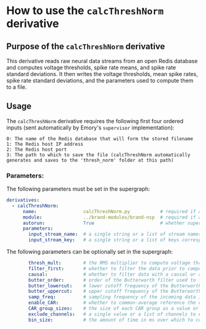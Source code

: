 # How to use the `calcThreshNorm` derivative

## Purpose of the `calcThreshNorm` derivative

This derivative reads raw neural data streams from an open Redis database and computes voltage thresholds, spike rate means, and spike rate standard deviations. It then writes the voltage thresholds, mean spike rates, spike rate standard deviations, and the parameters used to compute them to a file.

## Usage

The `calcThreshNorm` derivative requires the following first four ordered inputs (sent automatically by Emory's `supervisor` implementation):

```plaintext
0: The name of the Redis database that will form the stored filename
1: The Redis host IP address
2: The Redis host port
3: The path to which to save the file (calcThreshNorm automatically generates and saves to the 'thresh_norm' folder at this path)
```

### Parameters:

The following parameters must be set in the supergraph:

```yaml
derivatives:
  - calcThreshNorm:
      name:                 calcThreshNorm.py           # required if autorun below is set to 'True'
      module:               ../brand-modules/brand-nsp  # required if autorun below is set to 'True'
      autorun:              True                        # whether supervisor should automatically run this derivative after 'stopGraph' command
      parameters:
        input_stream_name:  # a single string or a list of stream names to pull data from
        input_stream_key:   # a single string or a list of keys corresponding to the streams above which contain the data
```

The following parameters can be optionally set in the supergraph:

```yaml
        thresh_mult:        # the RMS multiplier to compute voltage thresholds, default -4.5
        filter_first:       # whether to filter the data prior to computing thresholds, default True
        causal:             # whether to filter data with a causal or acausal filter, default False
        butter_order:       # order of the Butterworth filter used to filter the data, default 4
        butter_lowercut:    # lower cutoff frequency of the Butterworth filter in Hz, default 250
        butter_uppercut:    # upper cutoff frequency of the Butterworth filter in Hz, default 5000
        samp_freq:          # sampling frequency of the incoming data in Hz, default 30000
        enable_CAR:         # whether to common-average reference the data prior to filtering, default True
        CAR_group_sizes:    # the size of each CAR group as a value or a list following concatenation of the data ordered by 'input_stream_name', defaults to splitting by the number of channels in each stream
        exclude_channels:   # a single value or a list of channels to exclude from common-average referencing following concatenation of the data ordered by 'input_stream_name', default None
        bin_size:           # the amount of time in ms over which to compute spiking rate normalization parameters
```
